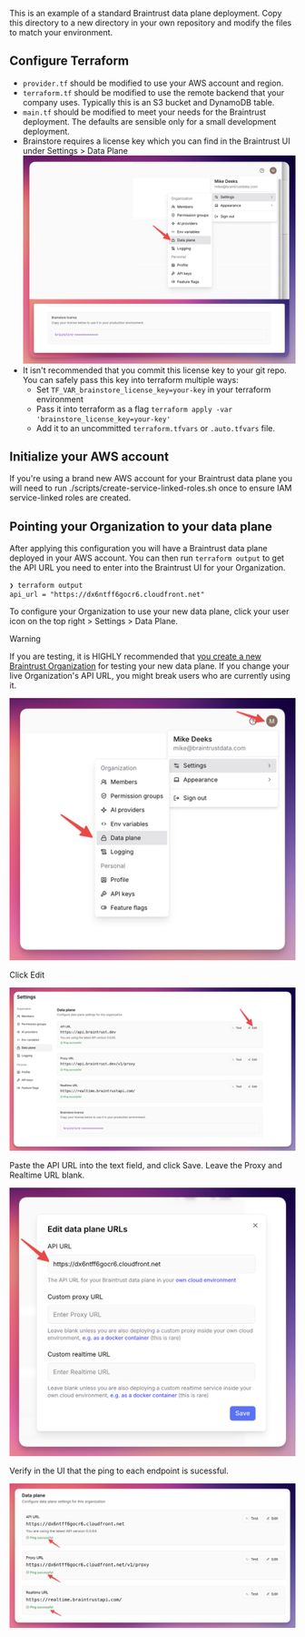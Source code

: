 This is an example of a standard Braintrust data plane deployment. Copy this directory to a new directory in your own repository and modify the files to match your environment.

## Configure Terraform
* `provider.tf` should be modified to use your AWS account and region.
* `terraform.tf` should be modified to use the remote backend that your company uses. Typically this is an S3 bucket and DynamoDB table.
* `main.tf` should be modified to meet your needs for the Braintrust deployment. The defaults are sensible only for a small development deployment.
* Brainstore requires a license key which you can find in the Braintrust UI under Settings > Data Plane
![Brainstore License Key](../../assets/Brainstore-License-Key.png)
* It isn't recommended that you commit this license key to your git repo. You can safely pass this key into terraform multiple ways:
  * Set `TF_VAR_brainstore_license_key=your-key` in your terraform environment
  * Pass it into terraform as a flag `terraform apply -var 'brainstore_license_key=your-key'`
  * Add it to an uncommitted `terraform.tfvars` or `.auto.tfvars` file.

## Initialize your AWS account
If you're using a brand new AWS account for your Braintrust data plane you will need to run ./scripts/create-service-linked-roles.sh once to ensure IAM service-linked roles are created.

## Pointing your Organization to your data plane

After applying this configuration you will have a Braintrust data plane deployed in your AWS account. You can then run `terraform output` to get the API URL you need to enter into the Braintrust UI for your Organization.
```
❯ terraform output
api_url = "https://dx6ntff6gocr6.cloudfront.net"
```

To configure your Organization to use your new data plane, click your user icon on the top right > Settings > Data Plane.

> [!WARNING]
> If you are testing, it is HIGHLY recommended that [you create a new Braintrust Organization](https://www.braintrust.dev/app/setup) for testing your new data plane. If you change your live Organization's API URL, you might break users who are currently using it.

![Setting the API URL in Braintrust](../../assets/Braintrust-API-URL.png)

Click Edit

![Edit the API URL in Braintrust](../../assets/Braintrust-API-URL-Edit.png)

Paste the API URL into the text field, and click Save. Leave the Proxy and Realtime URL blank.

![Paste the API URL](../../assets/Braintrust-API-URL-set.png)

Verify in the UI that the ping to each endpoint is sucessful.

![Verify Successful Ping](../../assets/Braintrust-API-URL-verify.png)
